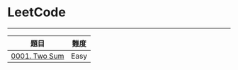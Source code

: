 # LeetCode
----------
| 題目 | 難度 |
| ---- | ---- |
| [0001. Two Sum](https://github.com/wuling31715/leetcode/blob/master/easy/0001.%20Two%20Sum.ipynb)| Easy | 